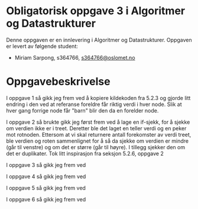 # Obligatorisk oppgave 3 i Algoritmer og Datastrukturer

Denne oppgaven er en innlevering i Algoritmer og Datastrukturer. 
Oppgaven er levert av følgende student:
* Miriam Sarpong, s364766, s364766@oslomet.no


# Oppgavebeskrivelse

I oppgave 1 så gikk jeg frem ved å kopiere kildekoden fra 5.2.3 og gjorde litt endring i den ved at referanse foreldre
får riktig verdi i hver node. Slik at hver gang forrige node får "barn" blir den da en forelder node. 

I oppgave 2 så brukte gikk jeg først frem ved å lage en if-sjekk, for å sjekke om verdien ikke er i treet. 
Deretter ble det laget en teller verdi og en peker mot rotnoden. 
Ettersom at vi skal returnere antall forekomster av verdi treet, ble verdien og roten sammenlignet
for å så da sjekke om verdien er mindre (går til venstre) og om det er større (går til høyre). 
I tillegg sjekker den om det er duplikater. Tok litt inspirasjon fra seksjon 5.2.6, oppgave 2

I oppgave 3 så gikk jeg frem ved

I oppgave 4 så gikk jeg frem ved

I oppgave 5 så gikk jeg frem ved

I oppgave 6 så gikk jeg frem ved
